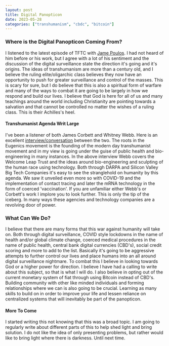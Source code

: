 ```yaml
---
layout: post
title: Digital Panopticon
date: 2023-05-28
categories: ["transhumanism", "cbdc", "bitcoin"]
---
```


### Where is the Digital Panopticon Coming From?

I listened to the latest episode of TFTC with [Jame Poulos](https://tftc.io/tftc-podcast/422-human-forever-with-james-poulos/). I had not heard of him before or his work, but I agree with a lot of his sentiment and the discussion of the digital surveillance state the direction it's going and it's origins. The ideas of transhumanism are more than a century old, and I believe the ruling elite/oligarchic class believes they now have an opportunity to push for greater surveillance and control of the masses. This is scary for sure, but I do believe that this is also a spiritual form of warfare and many of the ways to combat it are going to be largely in how we respond and build our lives. I believe that God is here for all of us and many teachings around the world including Christianity are pointing towards a salvation and that cannot be controlled no matter the wishes of a ruling class. This is their Achilles's heel.

#### Transhumanist Agenda Writ Large

I've been a listener of both James Corbett and Whitney Webb. Here is an excellent [interview/conversation](https://www.corbettreport.com/the-wellcome-leap-into-transhumanism-video/) between the two. The roots in the Eugenics movement is the founding of the modern day transhumanist movement and in my view is going under the guise of public health and bio-engineering in many instances. In the above interview Webb covers the Welcome Leap Trust and the ideas around bio-engineering and sculpting of the human race using technology. Both through DARPA and Silicon Valley Big Tech Companies it's easy to see the stranglehold on humanity by this agenda. We saw it unveiled even more so with COVID-19 and the implementation of contact tracing and later the mRNA technology in the form of coerced 'vaccination'. If you are unfamiliar either Webb's or Corbett's work I implore you to look further. This is only the tip of the iceberg. In many ways these agencies and technology companies are a revolving door of power.

### What Can We Do?

I believe that there are many forms that this war against humanity will take on. Both through digital surveillance, COVID style lockdowns in the name of health and/or global climate change, coerced medical procedures in the name of public health, central bank digital currencies (CBD's), social credit scoring and more to add to the list. Basically it's going to be aggressive attempts to further control our lives and place humans into an all around digital surveillance nightmare. To combat this I believe in looking towards God or a higher power for direction. I believe I have had a calling to write about this subject, so that is what I will do. I also believe in opting out of the current monetary system of fiat through using Bitcoin instead of CBD's. Building community with other like minded individuals and forming relationships where we can is also going to be crucial. Learning as many skills to build on in order to improve your life and lessen reliance on centralized systems that will inevitably be part of the panopticon.

#### More To Come

I started writing this not knowing that this was a broad topic. I am going to regularly write about different parts of this to help shed light and bring solution. I do not like the idea of only presenting problems, but rather would like to bring light where there is darkness. Until next time.

